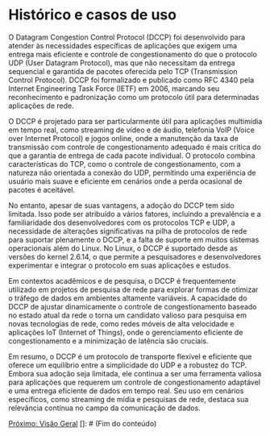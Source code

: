 <!-- Em progresso -->

# Histórico e casos de uso

O Datagram Congestion Control Protocol (DCCP) foi desenvolvido para atender às necessidades específicas de aplicações que exigem uma entrega mais eficiente e controle de congestionamento do que o protocolo UDP (User Datagram Protocol), mas que não necessitam da entrega sequencial e garantida de pacotes oferecida pelo TCP (Transmission Control Protocol). DCCP foi formalizado e publicado como RFC 4340 pela Internet Engineering Task Force (IETF) em 2006, marcando seu reconhecimento e padronização como um protocolo útil para determinadas aplicações de rede.

O DCCP é projetado para ser particularmente útil para aplicações multimídia em tempo real, como streaming de vídeo e de áudio, telefonia VoIP (Voice over Internet Protocol) e jogos online, onde a manutenção da taxa de transmissão com controle de congestionamento adequado é mais crítica do que a garantia de entrega de cada pacote individual. O protocolo combina características do TCP, como o controle de congestionamento, com a natureza não orientada a conexão do UDP, permitindo uma experiência de usuário mais suave e eficiente em cenários onde a perda ocasional de pacotes é aceitável.

No entanto, apesar de suas vantagens, a adoção do DCCP tem sido limitada. Isso pode ser atribuído a vários fatores, incluindo a prevalência e a familiaridade dos desenvolvedores com os protocolos TCP e UDP, a necessidade de alterações significativas na pilha de protocolos de rede para suportar plenamente o DCCP, e a falta de suporte em muitos sistemas operacionais além do Linux. No Linux, o DCCP é suportado desde as versões do kernel 2.6.14, o que permite a pesquisadores e desenvolvedores experimentar e integrar o protocolo em suas aplicações e estudos.

Em contextos acadêmicos e de pesquisa, o DCCP é frequentemente utilizado em projetos de pesquisa de rede para explorar formas de otimizar o tráfego de dados em ambientes altamente variáveis. A capacidade do DCCP de ajustar dinamicamente o controle de congestionamento baseado no estado atual da rede o torna um candidato valioso para pesquisa em novas tecnologias de rede, como redes móveis de alta velocidade e aplicações IoT (Internet of Things), onde o gerenciamento eficiente de congestionamento e a minimização de latência são cruciais.

Em resumo, o DCCP é um protocolo de transporte flexível e eficiente que oferece um equilíbrio entre a simplicidade do UDP e a robustez do TCP. Embora sua adoção seja limitada, ele continua a ser uma ferramenta valiosa para aplicações que requerem um controle de congestionamento adaptável e uma entrega eficiente de dados em tempo real. Seu uso em cenários específicos, como streaming de mídia e pesquisas de rede, destaca sua relevância contínua no campo da comunicação de dados.

[Próximo: Visão Geral](3.%20Overview.md)
[]: # (Fim do conteúdo)